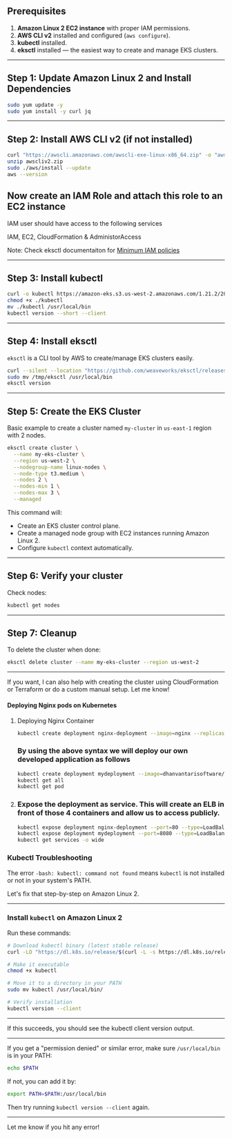 ## Prerequisites

1. **Amazon Linux 2 EC2 instance** with proper IAM permissions.
2. **AWS CLI v2** installed and configured (`aws configure`).
3. **kubectl** installed.
4. **eksctl** installed — the easiest way to create and manage EKS clusters.

---

## Step 1: Update Amazon Linux 2 and Install Dependencies

```bash
sudo yum update -y
sudo yum install -y curl jq
```

---

## Step 2: Install AWS CLI v2 (if not installed)

```bash
curl "https://awscli.amazonaws.com/awscli-exe-linux-x86_64.zip" -o "awscliv2.zip"
unzip awscliv2.zip
sudo ./aws/install --update
aws --version
```
## Now create an IAM Role and attach this role to an EC2 instance

   IAM user should have access to the following services

   IAM, EC2, CloudFormation & AdministorAccess
   
   Note: Check eksctl documentaiton for [Minimum IAM policies](https://eksctl.io/usage/minimum-iam-policies/)

---

## Step 3: Install kubectl

```bash
curl -o kubectl https://amazon-eks.s3.us-west-2.amazonaws.com/1.21.2/2021-07-05/bin/linux/amd64/kubectl
chmod +x ./kubectl
mv ./kubectl /usr/local/bin 
kubectl version --short --client
```

---

## Step 4: Install eksctl

`eksctl` is a CLI tool by AWS to create/manage EKS clusters easily.

```bash
curl --silent --location "https://github.com/weaveworks/eksctl/releases/latest/download/eksctl_$(uname -s)_amd64.tar.gz" | tar xz -C /tmp
sudo mv /tmp/eksctl /usr/local/bin
eksctl version
```

---

## Step 5: Create the EKS Cluster

Basic example to create a cluster named `my-cluster` in `us-east-1` region with 2 nodes.

```bash
eksctl create cluster \
  --name my-eks-cluster \
  --region us-west-2 \
  --nodegroup-name linux-nodes \
  --node-type t3.medium \
  --nodes 2 \
  --nodes-min 1 \
  --nodes-max 3 \
  --managed
```

This command will:

* Create an EKS cluster control plane.
* Create a managed node group with EC2 instances running Amazon Linux 2.
* Configure `kubectl` context automatically.

---

## Step 6: Verify your cluster

Check nodes:

```bash
kubectl get nodes
```

---

## Step 7: Cleanup

To delete the cluster when done:

```bash
eksctl delete cluster --name my-eks-cluster --region us-west-2
```

---

If you want, I can also help with creating the cluster using CloudFormation or Terraform or do a custom manual setup. Let me know!




   #### Deploying Nginx pods on Kubernetes
1. Deploying Nginx Container
    ```sh
    kubectl create deployment nginx-deployment --image=nginx --replicas=4 --port=80
    ```
    ### By using the above syntax we will deploy our own developed application as follows
    ```sh
    kubectl create deployment mydeployment --image=dhanvantarisoftware/dhanvantari-image --replicas=4 --port=8080
    kubectl get all
    kubectl get pod
   ```

1. ### Expose the deployment as service. This will create an ELB in front of those 4 containers and allow us to access publicly.
   ```sh
   kubectl expose deployment nginx-deployment --port=80 --type=LoadBalancer
   kubectl expose deployment mydeployment --port=8080 --type=LoadBalancer
   kubectl get services -o wide
   ```

### Kubectl Troubleshooting

The error `-bash: kubectl: command not found` means `kubectl` is not installed or not in your system's PATH.

Let's fix that step-by-step on Amazon Linux 2.

---

### Install `kubectl` on Amazon Linux 2

Run these commands:

```bash
# Download kubectl binary (latest stable release)
curl -LO "https://dl.k8s.io/release/$(curl -L -s https://dl.k8s.io/release/stable.txt)/bin/linux/amd64/kubectl"

# Make it executable
chmod +x kubectl

# Move it to a directory in your PATH
sudo mv kubectl /usr/local/bin/

# Verify installation
kubectl version --client
```

---

If this succeeds, you should see the kubectl client version output.

---

If you get a "permission denied" or similar error, make sure `/usr/local/bin` is in your PATH:

```bash
echo $PATH
```

If not, you can add it by:

```bash
export PATH=$PATH:/usr/local/bin
```

Then try running `kubectl version --client` again.

---

Let me know if you hit any error!

